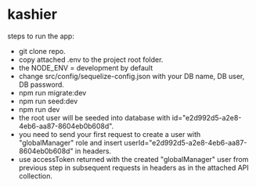 # kashier
steps to run the app:
- git clone repo.
- copy attached .env to the project root folder.
- the NODE_ENV = development by default
- change src/config/sequelize-config.json with your DB name, DB user, DB password.
- npm run migrate:dev
- npm run seed:dev
- npm run dev
- the root user will be seeded into database with id="e2d992d5-a2e8-4eb6-aa87-8604eb0b608d".
- you need to send your first request to create a user with "globalManager" role and insert userId="e2d992d5-a2e8-4eb6-aa87-8604eb0b608d" in headers.
- use accessToken returned with the created "globalManager" user from previous step in subsequent requests in headers as in the attached API collection.
